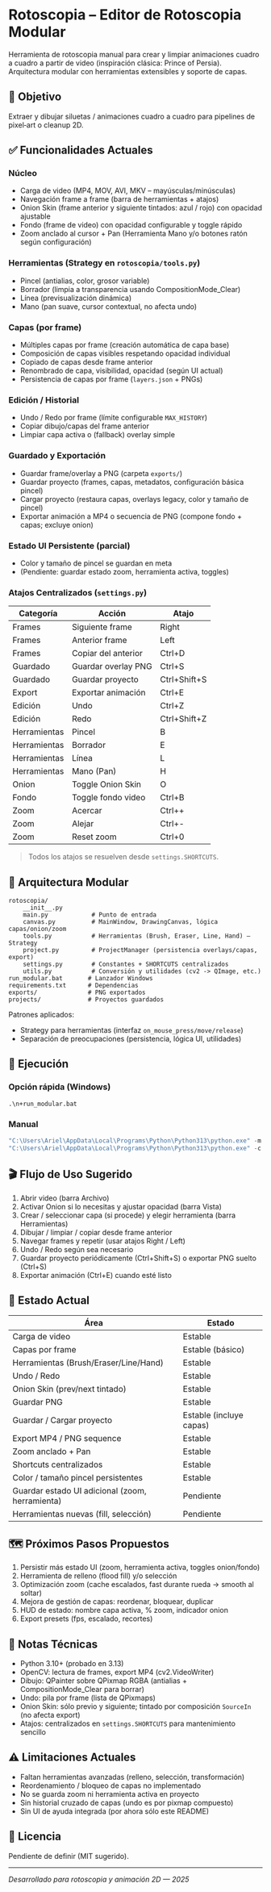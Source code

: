 # Rotoscopia – Editor de Rotoscopia Modular

Herramienta de rotoscopia manual para crear y limpiar animaciones cuadro a cuadro a partir de video (inspiración clásica: Prince of Persia). Arquitectura modular con herramientas extensibles y soporte de capas.

## 🎯 Objetivo
Extraer y dibujar siluetas / animaciones cuadro a cuadro para pipelines de pixel‑art o cleanup 2D.

## ✅ Funcionalidades Actuales

### Núcleo
* Carga de video (MP4, MOV, AVI, MKV – mayúsculas/minúsculas)
* Navegación frame a frame (barra de herramientas + atajos)
* Onion Skin (frame anterior y siguiente tintados: azul / rojo) con opacidad ajustable
* Fondo (frame de video) con opacidad configurable y toggle rápido
* Zoom anclado al cursor + Pan (Herramienta Mano y/o botones ratón según configuración)

### Herramientas (Strategy en `rotoscopia/tools.py`)
* Pincel (antialias, color, grosor variable)
* Borrador (limpia a transparencia usando CompositionMode_Clear)
* Línea (previsualización dinámica)
* Mano (pan suave, cursor contextual, no afecta undo)

### Capas (por frame)
* Múltiples capas por frame (creación automática de capa base)
* Composición de capas visibles respetando opacidad individual
* Copiado de capas desde frame anterior
* Renombrado de capa, visibilidad, opacidad (según UI actual)
* Persistencia de capas por frame (`layers.json` + PNGs)

### Edición / Historial
* Undo / Redo por frame (límite configurable `MAX_HISTORY`)
* Copiar dibujo/capas del frame anterior
* Limpiar capa activa o (fallback) overlay simple

### Guardado y Exportación
* Guardar frame/overlay a PNG (carpeta `exports/`)
* Guardar proyecto (frames, capas, metadatos, configuración básica pincel)
* Cargar proyecto (restaura capas, overlays legacy, color y tamaño de pincel)
* Exportar animación a MP4 o secuencia de PNG (compone fondo + capas; excluye onion)

### Estado UI Persistente (parcial)
* Color y tamaño de pincel se guardan en meta
* (Pendiente: guardar estado zoom, herramienta activa, toggles)

### Atajos Centralizados (`settings.py`)
| Categoría | Acción | Atajo |
|-----------|--------|-------|
| Frames | Siguiente frame | Right |
| Frames | Anterior frame | Left |
| Frames | Copiar del anterior | Ctrl+D |
| Guardado | Guardar overlay PNG | Ctrl+S |
| Guardado | Guardar proyecto | Ctrl+Shift+S |
| Export | Exportar animación | Ctrl+E |
| Edición | Undo | Ctrl+Z |
| Edición | Redo | Ctrl+Shift+Z |
| Herramientas | Pincel | B |
| Herramientas | Borrador | E |
| Herramientas | Línea | L |
| Herramientas | Mano (Pan) | H |
| Onion | Toggle Onion Skin | O |
| Fondo | Toggle fondo video | Ctrl+B |
| Zoom | Acercar | Ctrl++ |
| Zoom | Alejar | Ctrl+- |
| Zoom | Reset zoom | Ctrl+0 |

> Todos los atajos se resuelven desde `settings.SHORTCUTS`.

## 🧱 Arquitectura Modular

```
rotoscopia/
	__init__.py
	main.py            # Punto de entrada
	canvas.py          # MainWindow, DrawingCanvas, lógica capas/onion/zoom
	tools.py           # Herramientas (Brush, Eraser, Line, Hand) – Strategy
	project.py         # ProjectManager (persistencia overlays/capas, export)
	settings.py        # Constantes + SHORTCUTS centralizados
	utils.py           # Conversión y utilidades (cv2 -> QImage, etc.)
run_modular.bat       # Lanzador Windows
requirements.txt      # Dependencias
exports/              # PNG exportados
projects/             # Proyectos guardados
```

Patrones aplicados:
* Strategy para herramientas (interfaz `on_mouse_press/move/release`)
* Separación de preocupaciones (persistencia, lógica UI, utilidades)

## 🚀 Ejecución

### Opción rápida (Windows)
```
.\n+run_modular.bat
```

### Manual
```powershell
"C:\Users\Ariel\AppData\Local\Programs\Python\Python313\python.exe" -m pip install -r requirements.txt
"C:\Users\Ariel\AppData\Local\Programs\Python\Python313\python.exe" -c "from rotoscopia.main import main; main()"
```

## 🎬 Flujo de Uso Sugerido
1. Abrir video (barra Archivo)
2. Activar Onion si lo necesitas y ajustar opacidad (barra Vista)
3. Crear / seleccionar capa (si procede) y elegir herramienta (barra Herramientas)
4. Dibujar / limpiar / copiar desde frame anterior
5. Navegar frames y repetir (usar atajos Right / Left)
6. Undo / Redo según sea necesario
7. Guardar proyecto periódicamente (Ctrl+Shift+S) o exportar PNG suelto (Ctrl+S)
8. Exportar animación (Ctrl+E) cuando esté listo

## 🔧 Estado Actual
| Área | Estado |
|------|--------|
| Carga de video | Estable |
| Capas por frame | Estable (básico) |
| Herramientas (Brush/Eraser/Line/Hand) | Estable |
| Undo / Redo | Estable |
| Onion Skin (prev/next tintado) | Estable |
| Guardar PNG | Estable |
| Guardar / Cargar proyecto | Estable (incluye capas) |
| Export MP4 / PNG sequence | Estable |
| Zoom anclado + Pan | Estable |
| Shortcuts centralizados | Estable |
| Color / tamaño pincel persistentes | Estable |
| Guardar estado UI adicional (zoom, herramienta) | Pendiente |
| Herramientas nuevas (fill, selección) | Pendiente |

## 🗺️ Próximos Pasos Propuestos
1. Persistir más estado UI (zoom, herramienta activa, toggles onion/fondo)
2. Herramienta de relleno (flood fill) y/o selección
3. Optimización zoom (cache escalados, fast durante rueda -> smooth al soltar)
4. Mejora de gestión de capas: reordenar, bloquear, duplicar
5. HUD de estado: nombre capa activa, % zoom, indicador onion
6. Export presets (fps, escalado, recortes)

## 📝 Notas Técnicas
* Python 3.10+ (probado en 3.13)
* OpenCV: lectura de frames, export MP4 (cv2.VideoWriter)
* Dibujo: QPainter sobre QPixmap RGBA (antialias + CompositionMode_Clear para borrar)
* Undo: pila por frame (lista de QPixmaps)
* Onion Skin: sólo previo y siguiente; tintado por composición `SourceIn` (no afecta export)
* Atajos: centralizados en `settings.SHORTCUTS` para mantenimiento sencillo

## ⚠️ Limitaciones Actuales
* Faltan herramientas avanzadas (relleno, selección, transformación)
* Reordenamiento / bloqueo de capas no implementado
* No se guarda zoom ni herramienta activa en proyecto
* Sin historial cruzado de capas (undo es por pixmap compuesto)
* Sin UI de ayuda integrada (por ahora sólo este README)

## 📄 Licencia
Pendiente de definir (MIT sugerido).

---
*Desarrollado para rotoscopia y animación 2D — 2025*
